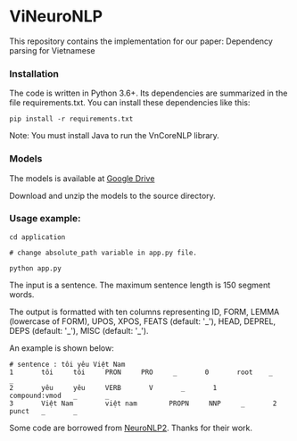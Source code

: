 # ViNeuroNLP
This repository contains the implementation for our paper: Dependency parsing for Vietnamese

### Installation
The code is written in Python 3.6+. Its dependencies are summarized in the file requirements.txt. You can install these dependencies like this:
```shell
pip install -r requirements.txt
```
Note: You must install Java to run the VnCoreNLP library. 

### Models
The models is available at [Google Drive](https://drive.google.com/file/d/1SMwPGOrhPEZecQfCTtiZa7MfTJaKav0G/view?usp=sharing)

Download and unzip the models to the source directory.

### Usage example:
```shell
cd application

# change absolute_path variable in app.py file.

python app.py
```
The input is a sentence. The maximum sentence length is 150 segment words.

The output is formatted with ten columns representing ID, FORM, LEMMA (lowercase of FORM), UPOS, XPOS, FEATS (default: '\_'), HEAD, DEPREL, DEPS (default: '\_'), MISC (default: '\_').

An example is shown below:
```
# sentence : tôi yêu Việt Nam
1       tôi     tôi     PRON     PRO     _       0       root    _       _
2       yêu     yêu     VERB       V       _       1       compound:vmod   _       _
3       Việt Nam        việt nam        PROPN     NNP     _       2       punct   _       _
```

Some code are borrowed from [NeuroNLP2](https://github.com/XuezheMax/NeuroNLP2). Thanks for their work.
